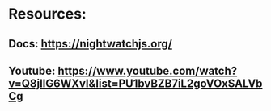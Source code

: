 # Resources:
## Docs: https://nightwatchjs.org/
## Youtube: https://www.youtube.com/watch?v=Q8jIlG6WXvI&list=PU1bvBZB7iL2goVOxSALVbCg
